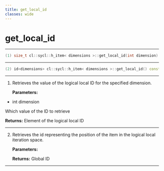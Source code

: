 ```yaml
---
title: get_local_id
classes: wide
---
```

# get_local_id

---

```cpp
(1) size_t cl::sycl::h_item< dimensions >::get_local_id(int dimension) const
```

---

```cpp
(2) id<dimensions> cl::sycl::h_item< dimensions >::get_local_id() const
```

---

1. Retrieves the value of the logical local ID for the specified dimension. 

   **Parameters:**

  * int dimension

   Which value of the ID to retrieve 

   **Returns:** Element of the logical local ID 

---

2. Retrieves the id representing the position of the item in the logical local iteration space. 

   **Parameters:**

   **Returns:** Global ID 

---

